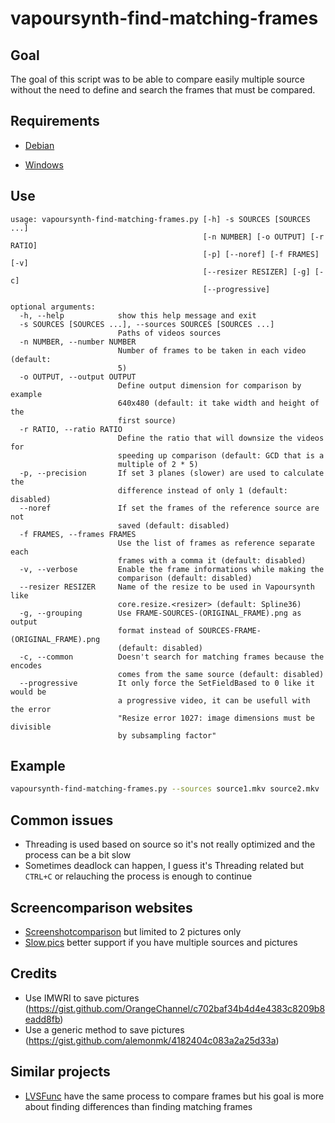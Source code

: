 # vapoursynth-find-matching-frames

## Goal

The goal of this script was to be able to compare easily multiple source without the need to define and search the frames that must be compared.

## Requirements

* [Debian](DEBIAN.md)

* [Windows](WINDOWS.md)

## Use

```
usage: vapoursynth-find-matching-frames.py [-h] -s SOURCES [SOURCES ...]
                                           [-n NUMBER] [-o OUTPUT] [-r RATIO]
                                           [-p] [--noref] [-f FRAMES] [-v]
                                           [--resizer RESIZER] [-g] [-c]
                                           [--progressive]

optional arguments:
  -h, --help            show this help message and exit
  -s SOURCES [SOURCES ...], --sources SOURCES [SOURCES ...]
                        Paths of videos sources
  -n NUMBER, --number NUMBER
                        Number of frames to be taken in each video (default:
                        5)
  -o OUTPUT, --output OUTPUT
                        Define output dimension for comparison by example
                        640x480 (default: it take width and height of the
                        first source)
  -r RATIO, --ratio RATIO
                        Define the ratio that will downsize the videos for
                        speeding up comparison (default: GCD that is a
                        multiple of 2 * 5)
  -p, --precision       If set 3 planes (slower) are used to calculate the
                        difference instead of only 1 (default: disabled)
  --noref               If set the frames of the reference source are not
                        saved (default: disabled)
  -f FRAMES, --frames FRAMES
                        Use the list of frames as reference separate each
                        frames with a comma it (default: disabled)
  -v, --verbose         Enable the frame informations while making the
                        comparison (default: disabled)
  --resizer RESIZER     Name of the resize to be used in Vapoursynth like
                        core.resize.<resizer> (default: Spline36)
  -g, --grouping        Use FRAME-SOURCES-(ORIGINAL_FRAME).png as output
                        format instead of SOURCES-FRAME-(ORIGINAL_FRAME).png
                        (default: disabled)
  -c, --common          Doesn't search for matching frames because the encodes
                        comes from the same source (default: disabled)
  --progressive         It only force the SetFieldBased to 0 like it would be
                        a progressive video, it can be usefull with the error
                        "Resize error 1027: image dimensions must be divisible
                        by subsampling factor"
```


## Example

```bash
vapoursynth-find-matching-frames.py --sources source1.mkv source2.mkv
```

## Common issues

* Threading is used based on source so it's not really optimized and the process can be a bit slow
* Sometimes deadlock can happen, I guess it's Threading related but `CTRL+C` or relauching the process is enough to continue

## Screencomparison websites

* [Screenshotcomparison](https://screenshotcomparison.com/) but limited to 2 pictures only
* [Slow.pics](https://slow.pics/) better support if you have multiple sources and pictures

## Credits

* Use IMWRI to save pictures (https://gist.github.com/OrangeChannel/c702baf34b4d4e4383c8209b8eadd8fb)
* Use a generic method to save pictures (https://gist.github.com/alemonmk/4182404c083a2a25d33a)

## Similar projects

* [LVSFunc](https://lvsfunc.readthedocs.io/en/latest/#module-lvsfunc.comparison) have the same process to compare frames but his goal is more about finding differences than finding matching frames
